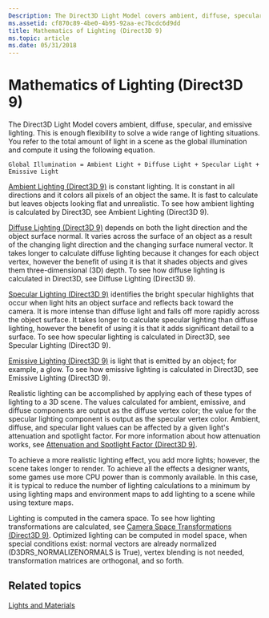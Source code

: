 ```yaml
---
Description: The Direct3D Light Model covers ambient, diffuse, specular, and emissive lighting.
ms.assetid: cf870c89-4be0-4b95-92aa-ec7bcdc6d9dd
title: Mathematics of Lighting (Direct3D 9)
ms.topic: article
ms.date: 05/31/2018
---
```


# Mathematics of Lighting (Direct3D 9)

The Direct3D Light Model covers ambient, diffuse, specular, and emissive lighting. This is enough flexibility to solve a wide range of lighting situations. You refer to the total amount of light in a scene as the global illumination and compute it using the following equation.


```
Global Illumination = Ambient Light + Diffuse Light + Specular Light + Emissive Light 
```



[Ambient Lighting (Direct3D 9)](ambient-lighting.md) is constant lighting. It is constant in all directions and it colors all pixels of an object the same. It is fast to calculate but leaves objects looking flat and unrealistic. To see how ambient lighting is calculated by Direct3D, see Ambient Lighting (Direct3D 9).

[Diffuse Lighting (Direct3D 9)](diffuse-lighting.md) depends on both the light direction and the object surface normal. It varies across the surface of an object as a result of the changing light direction and the changing surface numeral vector. It takes longer to calculate diffuse lighting because it changes for each object vertex, however the benefit of using it is that it shades objects and gives them three-dimensional (3D) depth. To see how diffuse lighting is calculated in Direct3D, see Diffuse Lighting (Direct3D 9).

[Specular Lighting (Direct3D 9)](specular-lighting.md) identifies the bright specular highlights that occur when light hits an object surface and reflects back toward the camera. It is more intense than diffuse light and falls off more rapidly across the object surface. It takes longer to calculate specular lighting than diffuse lighting, however the benefit of using it is that it adds significant detail to a surface. To see how specular lighting is calculated in Direct3D, see Specular Lighting (Direct3D 9).

[Emissive Lighting (Direct3D 9)](emissive-lighting.md) is light that is emitted by an object; for example, a glow. To see how emissive lighting is calculated in Direct3D, see Emissive Lighting (Direct3D 9).

Realistic lighting can be accomplished by applying each of these types of lighting to a 3D scene. The values calculated for ambient, emissive, and diffuse components are output as the diffuse vertex color; the value for the specular lighting component is output as the specular vertex color. Ambient, diffuse, and specular light values can be affected by a given light's attenuation and spotlight factor. For more information about how attenuation works, see [Attenuation and Spotlight Factor (Direct3D 9)](attenuation-and-spotlight-factor.md).

To achieve a more realistic lighting effect, you add more lights; however, the scene takes longer to render. To achieve all the effects a designer wants, some games use more CPU power than is commonly available. In this case, it is typical to reduce the number of lighting calculations to a minimum by using lighting maps and environment maps to add lighting to a scene while using texture maps.

Lighting is computed in the camera space. To see how lighting transformations are calculated, see [Camera Space Transformations (Direct3D 9)](camera-space-transformations.md). Optimized lighting can be computed in model space, when special conditions exist: normal vectors are already normalized (D3DRS\_NORMALIZENORMALS is True), vertex blending is not needed, transformation matrices are orthogonal, and so forth.

## Related topics

<dl> <dt>

[Lights and Materials](lights-and-materials.md)
</dt> </dl>

 

 



